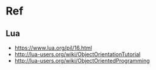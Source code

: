 # Ref

## Lua 

* https://www.lua.org/pil/16.html
* http://lua-users.org/wiki/ObjectOrientationTutorial
* http://lua-users.org/wiki/ObjectOrientedProgramming
